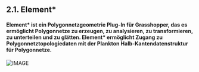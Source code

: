 ## 2.1. Element*

#### Element\* ist ein Polygonnetzgeometrie Plug-In für Grasshopper, das es ermöglicht Polygonnetze zu erzeugen, zu analysieren, zu transformieren, zu unterteilen und zu glätten. Element\* ermöglicht Zugang zu Polygonnetztopologiedaten mit der Plankton Halb-Kantendatenstruktur für Polygonnetze.

![IMAGE](images/2-1/2-1_001_Element_Icons_Cover.png)



